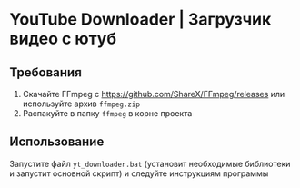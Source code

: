 # YouTube Downloader | Загрузчик видео с ютуб
## Требования
1. Скачайте FFmpeg с https://github.com/ShareX/FFmpeg/releases или используйте архив `ffmpeg.zip`
2. Распакуйте в папку `ffmpeg` в корне проекта

## Использование
Запустите файл `yt_downloader.bat` (установит необходимые библиотеки и запустит основной скрипт) и следуйте инструкциям программы
